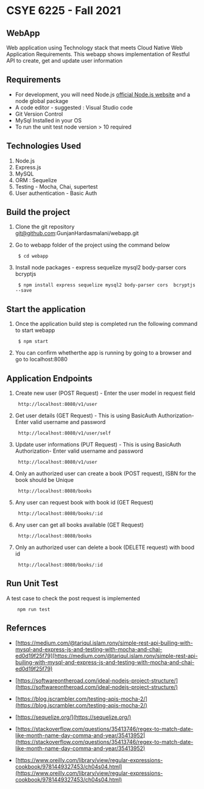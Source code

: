 # CSYE 6225 - Fall 2021
## WebApp

Web application using Technology stack that meets Cloud Native Web Application Requirements. 
This webapp shows implementation of Restful API to create, get and update user information

## Requirements
 - For development, you will need Node.js [official Node.js website](https://nodejs.org/) and a node global package
 - A code editor - suggested : Visual Studio code
 - Git Version Control 
 - MySql Installed in your OS
 - To run the unit test node version > 10 required
      

## Technologies Used
1. Node.js
2. Express.js
3. MySQL
4. ORM : Sequelize
5. Testing - Mocha, Chai, supertest
6. User authentication - Basic Auth


## Build the project
1. Clone the git repository git@github.com:GunjanHardasmalani/webapp.git 
2. Go to  webapp folder of the project using the command below

        $ cd webapp
3. Install node packages - express sequelize mysql2 body-parser cors bcryptjs

        $ npm install express sequelize mysql2 body-parser cors  bcryptjs --save

## Start the application
1. Once the application build step is completed run the following command to start webapp

        $ npm start

2. You can confirm whetherthe app is running by going to a browser and go to localhost:8080

## Application Endpoints

1. Create new user (POST Request) - Enter the user model in request field
        
        http://localhost:8080/v1/user 

2. Get user details (GET Request) - This is using BasicAuth Authorization- Enter valid username and password
        
        http://localhost:8080/v1/user/self

3. Update user informations (PUT Request) - This is using BasicAuth Authorization- Enter valid username and password
        
        http://localhost:8080/v1/user 

4. Only an authorized user can create a book (POST request), ISBN for the book should be Unique

        http://localhost:8080/books

5. Any user can request book with book id (GET Request)

        http://localhost:8080/books/:id

6. Any user can get all books available (GET Request)

        http://localhost:8080/books

6. Only an authorized user can delete a book (DELETE request) with bood id

        http://localhost:8080/books/:id
 
## Run Unit Test

A test case to check the post request is implemented

        npm run test


## Refernces

- [https://medium.com/@tariqul.islam.rony/simple-rest-api-builing-with-mysql-and-express-js-and-testing-with-mocha-and-chai-ed0d19f25f79](https://medium.com/@tariqul.islam.rony/simple-rest-api-builing-with-mysql-and-express-js-and-testing-with-mocha-and-chai-ed0d19f25f79)

- [https://softwareontheroad.com/ideal-nodejs-project-structure/](https://softwareontheroad.com/ideal-nodejs-project-structure/)

- [https://blog.jscrambler.com/testing-apis-mocha-2/](https://blog.jscrambler.com/testing-apis-mocha-2/)

- [https://sequelize.org/](https://sequelize.org/)

- [https://stackoverflow.com/questions/35413746/regex-to-match-date-like-month-name-day-comma-and-year/35413952](https://stackoverflow.com/questions/35413746/regex-to-match-date-like-month-name-day-comma-and-year/35413952)

- [https://www.oreilly.com/library/view/regular-expressions-cookbook/9781449327453/ch04s04.html](https://www.oreilly.com/library/view/regular-expressions-cookbook/9781449327453/ch04s04.html)
